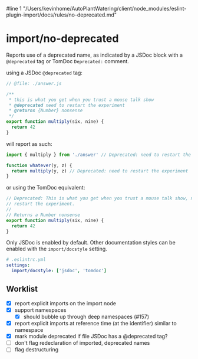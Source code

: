 #line 1 "/Users/kevinhome/AutoPlantWatering/client/node_modules/eslint-plugin-import/docs/rules/no-deprecated.md"
# import/no-deprecated

<!-- end auto-generated rule header -->

Reports use of a deprecated name, as indicated by a JSDoc block with a `@deprecated`
tag or TomDoc `Deprecated:` comment.

using a JSDoc `@deprecated` tag:

```js
// @file: ./answer.js

/**
 * this is what you get when you trust a mouse talk show
 * @deprecated need to restart the experiment
 * @returns {Number} nonsense
 */
export function multiply(six, nine) {
  return 42
}
```

will report as such:

```js
import { multiply } from './answer' // Deprecated: need to restart the experiment

function whatever(y, z) {
  return multiply(y, z) // Deprecated: need to restart the experiment
}
```

or using the TomDoc equivalent:

```js
// Deprecated: This is what you get when you trust a mouse talk show, need to
// restart the experiment.
//
// Returns a Number nonsense
export function multiply(six, nine) {
  return 42
}
```

Only JSDoc is enabled by default. Other documentation styles can be enabled with
the `import/docstyle` setting.

```yaml
# .eslintrc.yml
settings:
  import/docstyle: ['jsdoc', 'tomdoc']
```

## Worklist

 - [x] report explicit imports on the import node
 - [x] support namespaces
   - [x] should bubble up through deep namespaces (#157)
 - [x] report explicit imports at reference time (at the identifier) similar to namespace
 - [x] mark module deprecated if file JSDoc has a @deprecated tag?
 - [ ] don't flag redeclaration of imported, deprecated names
 - [ ] flag destructuring
